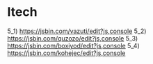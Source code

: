 # Itech
5_1) https://jsbin.com/vazuti/edit?js,console
5_2) https://jsbin.com/quzozo/edit?js,console
5_3) https://jsbin.com/boxiyod/edit?js,console
5_4) https://jsbin.com/kohejec/edit?js,console